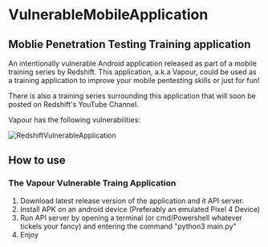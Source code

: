 # VulnerableMobileApplication

## Moblie Penetration Testing Training application

An intentionally vulnerable Android application released as part of a mobile training series by Redshift. This application, a.k.a Vapour, could be used as a training application to improve your mobile pentesting skills or just for fun!

There is also a training series surrounding this application that will soon be posted on Redshift's YouTube Channel.

Vapour has the following vulnerabilities:

![RedshiftVulnerableApplication](https://user-images.githubusercontent.com/69678541/160786268-9f2dfecd-9ccb-42ab-bc16-79facedbdd70.png)

## How to use

### The Vapour Vulnerable Traing Application
1. Download latest release version of the application and it API server.
2. Install APK on an android device (Preferably an emulated Pixel 4 Device)
3. Run API server by opening a terminal (or cmd/Powershell whatever tickels your fancy) and entering the command "python3 main.py"
4.  Enjoy

